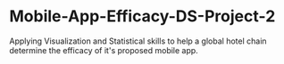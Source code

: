 # Mobile-App-Efficacy-DS-Project-2
Applying Visualization and Statistical skills to help a global hotel chain determine the efficacy of it's proposed mobile app.
